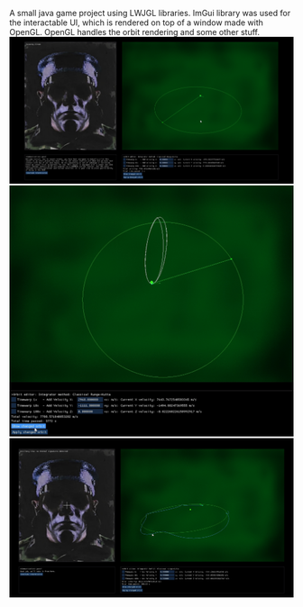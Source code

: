 A small java game project using LWJGL libraries. ImGui library was used for the interactable UI, which is rendered on top of a window made with OpenGL. OpenGL handles the orbit rendering and some other stuff.
![Screenshots](ss1.png)
![Screenshots](ss2.png)
![Screenshots](ss3.png)
